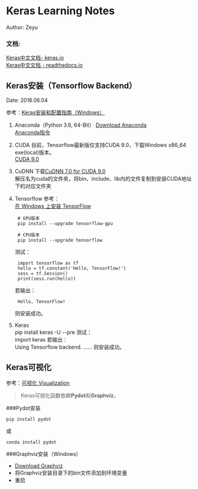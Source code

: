 # Keras Learning Notes

Author: Zeyu

### 文档:

[Keras中文文档- keras.io](https://keras.io/zh/)  
[Keras中文文档 - readthedocs.io](http://keras-cn.readthedocs.io/en/latest/)

## Keras安装（Tensorflow Backend）

Date: 2018.06.04

参考：[Keras安装和配置指南（Windows）](http://keras-cn.readthedocs.io/en/latest/for_beginners/keras_windows/)

1. Anaconda（Python 3.6, 64-Bit）
	[Download Anaconda](https://www.anaconda.com/download/)  
	[Anaconda指令](https://blog.csdn.net/fyuanfena/article/details/52080270)

2. CUDA
	目前，Tensorflow最新版仅支持CUDA 9.0，下载Windows x86_64 exe(local)版本。  
	[CUDA 9.0](https://developer.nvidia.com/cuda-90-download-archive)

3. CuDNN
	下载[CuDNN 7.0 for CUDA 9.0](https://developer.nvidia.com/rdp/cudnn-archive)  
	解压名为cuda的文件夹，将bin、include、lib内的文件复制到安装CUDA地址下的对应文件夹

4. Tensorflow
	参考：  
	[在 Windows 上安装 TensorFlow](https://www.tensorflow.org/install/install_windows)  

		# GPU版本
		pip install --upgrade tensorflow-gpu

		# CPU版本
		pip install --upgrade tensorflow

	测试：

		import tensorflow as tf
		hello = tf.constant('Hello, TensorFlow!')
		sess = tf.Session()
		print(sess.run(hello))
	
	若输出：

		Hello, TensorFlow!

	则安装成功。

5. Keras  
		pip install keras -U --pre
	测试：  
		import keras
	若输出：  
		Using Tensorflow backend.
		......
	则安装成功。


## Keras可视化

参考：[可视化 Visualization](https://keras.io/zh/visualization/)  
>Keras可视化函数依赖**Pydot**和**Graphviz**。

###Pydot安装

	pip install pydot
或

	conda install pydot


###Graphviz安装（Windows）

- [Download Graphviz](http://www.graphviz.org/download/)
- 将Graphviz安装目录下的bin文件添加到环境变量
- 重启